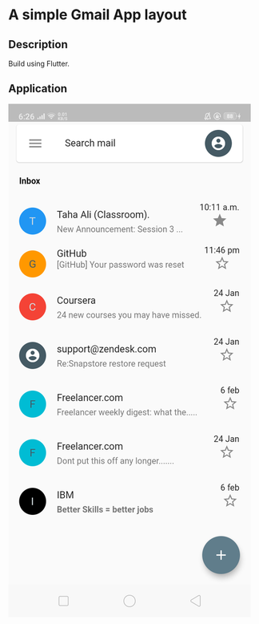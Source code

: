 # A simple Gmail App layout


## Description

Build using Flutter.

## Application

![](images/gmail_mockup_screenshot.png)


